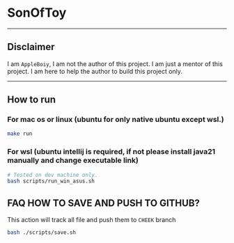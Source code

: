 # SonOfToy

---
## Disclaimer

I am `AppleBoiy`, I am not the author of this project.
I am just a mentor of this project. I am here to help the author to build this project only.

---


## How to run

### For mac os or linux (ubuntu for only native ubuntu except wsl.)

```bash
make run
```

### For wsl (ubuntu intellij is required, if not please install java21 manually and change executable link)

```bash
# Tested on dev machine only.
bash scripts/run_win_asus.sh

```

## FAQ HOW TO SAVE AND PUSH TO GITHUB?

This action will track all file and push them to `CHEEK` branch

```bash
bash ./scripts/save.sh
```